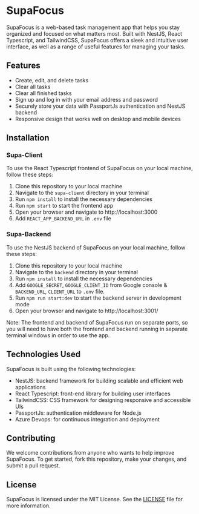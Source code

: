 # SupaFocus
SupaFocus is a web-based task management app that helps you stay organized and focused on what matters most. Built with NestJS, React Typescript, and TailwindCSS, SupaFocus offers a sleek and intuitive user interface, as well as a range of useful features for managing your tasks.


## Features

- Create, edit, and delete tasks
- Clear all tasks
- Clear all finished tasks
- Sign up and log in with your email address and password
- Securely store your data with PassportJs authentication and NestJS backend
- Responsive design that works well on desktop and mobile devices

## Installation

### Supa-Client

To use the React Typescript frontend of SupaFocus on your local machine, follow these steps:

1. Clone this repository to your local machine
2. Navigate to the `supa-client` directory in your terminal
3. Run `npm install` to install the necessary dependencies
4. Run `npm start` to start the frontend app
5. Open your browser and navigate to http://localhost:3000
6. Add `REACT_APP_BACKEND_URL` in `.env` file

### Supa-Backend

To use the NestJS backend of SupaFocus on your local machine, follow these steps:

1. Clone this repository to your local machine
2. Navigate to the `backend` directory in your terminal
3. Run `npm install` to install the necessary dependencies
4. Add `GOOGLE_SECRET`, `GOOGLE_CLIENT_ID` from Google console & `BACKEND_URL`, `CLIENT_URL` to `.env` file.
5. Run `npm run start:dev` to start the backend server in development mode
6. Open your browser and navigate to http://localhost:3001/

Note: The frontend and backend of SupaFocus run on separate ports, so you will need to have both the frontend and backend running in separate terminal windows in order to use the app.



## Technologies Used

SupaFocus is built using the following technologies:

- NestJS: backend framework for building scalable and efficient web applications
- React Typescript: front-end library for building user interfaces
- TailwindCSS: CSS framework for designing responsive and accessible UIs
- PassportJs: authentication middleware for Node.js
- Azure Devops: for continuous integration and deployment

## Contributing

We welcome contributions from anyone who wants to help improve SupaFocus. To get started, fork this repository, make your changes, and submit a pull request.

## License

SupaFocus is licensed under the MIT License. See the [LICENSE](LICENSE) file for more information.
